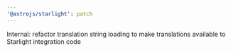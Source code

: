 ```yaml
---
'@astrojs/starlight': patch
---
```


Internal: refactor translation string loading to make translations available to Starlight integration code
